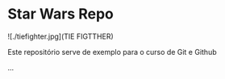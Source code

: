 # Star Wars Repo

![./tiefighter.jpg](TIE FIGTTHER)

Este repositório serve de exemplo para o curso de Git e Github

...
